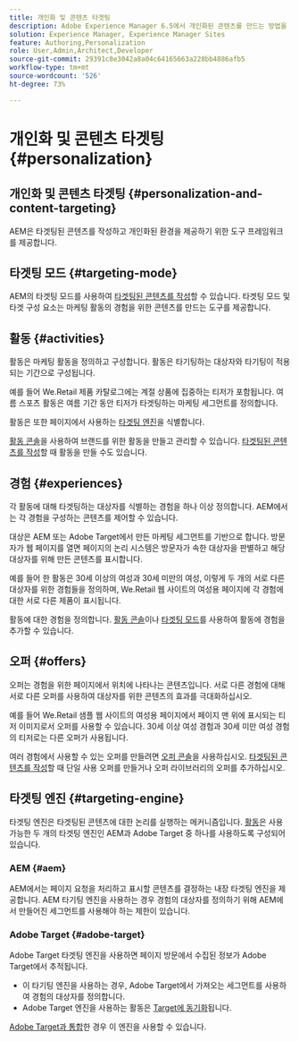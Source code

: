 ```yaml
---
title: 개인화 및 콘텐츠 타겟팅
description: Adobe Experience Manager 6.5에서 개인화된 콘텐츠를 만드는 방법을 알아봅니다.
solution: Experience Manager, Experience Manager Sites
feature: Authoring,Personalization
role: User,Admin,Architect,Developer
source-git-commit: 29391c8e3042a8a04c64165663a228bb4886afb5
workflow-type: tm+mt
source-wordcount: '526'
ht-degree: 73%

---
```


# 개인화 및 콘텐츠 타겟팅 {#personalization}

## 개인화 및 콘텐츠 타겟팅 {#personalization-and-content-targeting}

AEM은 타겟팅된 콘텐츠를 작성하고 개인화된 환경을 제공하기 위한 도구 프레임워크를 제공합니다.

## 타겟팅 모드 {#targeting-mode}

AEM의 타겟팅 모드를 사용하여 [타겟팅된 콘텐츠를 작성](/help/sites-authoring/content-targeting-touch.md)할 수 있습니다. 타겟팅 모드 및 타겟 구성 요소는 마케팅 활동의 경험을 위한 콘텐츠를 만드는 도구를 제공합니다.

## 활동 {#activities}

활동은 마케팅 활동을 정의하고 구성합니다. 활동은 타기팅하는 대상자와 타기팅이 적용되는 기간으로 구성됩니다.

예를 들어 We.Retail 제품 카탈로그에는 계절 상품에 집중하는 티저가 포함됩니다. 여름 스포츠 활동은 여름 기간 동안 티저가 타겟팅하는 마케팅 세그먼트를 정의합니다.

활동은 또한 페이지에서 사용하는 [타겟팅 엔진](/help/sites-authoring/personalization.md#targeting-engine)을 식별합니다.

[활동 콘솔](/help/sites-authoring/activitylib.md)을 사용하여 브랜드를 위한 활동을 만들고 관리할 수 있습니다. [타겟팅된 콘텐츠를 작성](/help/sites-authoring/content-targeting-touch.md)할 때 활동을 만들 수도 있습니다.

## 경험 {#experiences}

각 활동에 대해 타겟팅하는 대상자를 식별하는 경험을 하나 이상 정의합니다. AEM에서는 각 경험을 구성하는 콘텐츠를 제어할 수 있습니다.

대상은 AEM 또는 Adobe Target에서 만든 마케팅 세그먼트를 기반으로 합니다. 방문자가 웹 페이지를 열면 페이지의 논리 시스템은 방문자가 속한 대상자을 판별하고 해당 대상자를 위해 만든 콘텐츠를 표시합니다.

예를 들어 한 활동은 30세 이상의 여성과 30세 미만의 여성, 이렇게 두 개의 서로 다른 대상자를 위한 경험들을 정의하며, We.Retail 웹 사이트의 여성용 페이지에 각 경험에 대한 서로 다른 제품이 표시됩니다.

활동에 대한 경험을 정의합니다. [활동 콘솔](/help/sites-authoring/activitylib.md#adding-editing-an-activity-using-the-activities-console)이나 [타겟팅 모드](/help/sites-authoring/content-targeting-touch.md#adding-and-removing-experiences-using-targeting-mode)를 사용하여 활동에 경험을 추가할 수 있습니다.

## 오퍼 {#offers}

오퍼는 경험을 위한 페이지에서 위치에 나타나는 콘텐츠입니다. 서로 다른 경험에 대해 서로 다른 오퍼를 사용하여 대상자를 위한 콘텐츠의 효과를 극대화하십시오.

예를 들어 We.Retail 샘플 웹 사이트의 여성용 페이지에서 페이지 맨 위에 표시되는 티저 이미지로서 오퍼를 사용할 수 있습니다. 30세 이상 여성 경험과 30세 미만 여성 경험의 티저로는 다른 오퍼가 사용됩니다.

여러 경험에서 사용할 수 있는 오퍼를 만들려면 [오퍼 콘솔](/help/sites-authoring/offerlib.md)을 사용하십시오. [타겟팅된 콘텐츠를 작성](/help/sites-authoring/content-targeting-touch.md)할 때 단일 사용 오퍼를 만들거나 오퍼 라이브러리의 오퍼를 추가하십시오.

## 타겟팅 엔진 {#targeting-engine}

타겟팅 엔진은 타겟팅된 콘텐츠에 대한 논리를 실행하는 메커니즘입니다. [활동](/help/sites-authoring/activitylib.md)은 사용 가능한 두 개의 타겟팅 엔진인 AEM과 Adobe Target 중 하나를 사용하도록 구성되어 있습니다.

### AEM {#aem}

AEM에서는 페이지 요청을 처리하고 표시할 콘텐츠를 결정하는 내장 타겟팅 엔진을 제공합니다. AEM 타기팅 엔진을 사용하는 경우 경험의 대상자를 정의하기 위해 AEM에서 만들어진 세그먼트를 사용해야 하는 제한이 있습니다.

### Adobe Target {#adobe-target}

Adobe Target 타겟팅 엔진을 사용하면 페이지 방문에서 수집된 정보가 Adobe Target에서 추적됩니다.

* 이 타기팅 엔진을 사용하는 경우, Adobe Target에서 가져오는 세그먼트를 사용하여 경험의 대상자를 정의합니다.
* Adobe Target 엔진을 사용하는 활동은 [Target에 동기화](/help/sites-authoring/activitylib.md#synchronizing-activities-with-adobe-target)됩니다.

[Adobe Target과 통합](/help/sites-administering/opt-in.md)한 경우 이 엔진을 사용할 수 있습니다.

